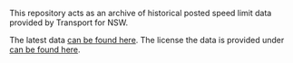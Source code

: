 This repository acts as an archive of historical posted speed limit data provided by Transport for NSW. 

The latest data [can be found here](https://opendata.transport.nsw.gov.au/dataset/speed-zones/resource/72cd0f29-f231-4c8c-a885-595946f3f202). The license the data is provided under [can be found here](https://opendata.transport.nsw.gov.au/data-licence).
